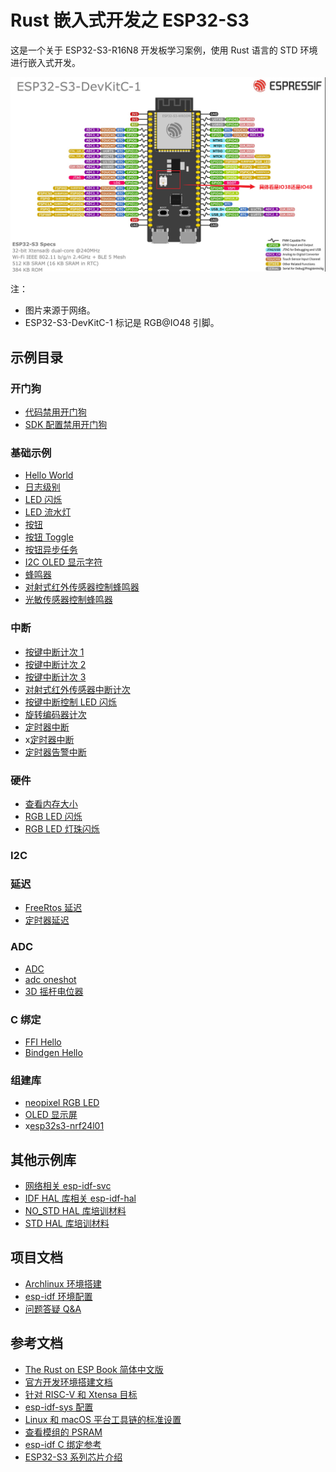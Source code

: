 # Rust 嵌入式开发之 ESP32-S3

这是一个关于 ESP32-S3-R16N8 开发板学习案例，使用 Rust 语言的 STD 环境进行嵌入式开发。

![ESP32-S3-DevKitC-1](images/ESP32-S3-DevKitC-1.png)

注：

- 图片来源于网络。
- ESP32-S3-DevKitC-1 标记是 RGB@IO48 引脚。

## 示例目录

### 开门狗

- [代码禁用开门狗](app/wdg/code_disable_wdg/README.md)
- [SDK 配置禁用开门狗](app/wdg/sdkconfig_disable_wdg/README.md)

### 基础示例

- [Hello World](app/basic/hello_world/README.md)
- [日志级别](app/basic/log_level/README.md)
- [LED 闪烁](app/basic/blinky/README.md)
- [LED 流水灯](app/basic/led_flow_light/README.md)
- [按钮](app/basic/button/README.md)
- [按钮 Toggle](app/basic/button_toggle/README.md)
- [按钮异步任务](app/basic/button_async/README.md)
- [I2C OLED 显示字符](app/basic/oled_show_str/README.md)
- [蜂鸣器](app/basic/buzzer/README.md)
- [对射式红外传感器控制蜂鸣器](app/basic/opposing_infrared_sensor_buzzer/README.md)
- [光敏传感器控制蜂鸣器](app/basic/light_sensor_control_buzzer/README.md)

### 中断

- [按键中断计次 1](app/interrupt/key_isr1/README.md)
- [按键中断计次 2](app/interrupt/key_isr2/README.md)
- [按键中断计次 3](app/interrupt/key_isr3/README.md)
- [对射式红外传感器中断计次](app/interrupt/opposing_infrared_sensor_count/README.md)
- [按键中断控制 LED 闪烁](app/interrupt/button_isr/README.md)
- [旋转编码器计次](app/interrupt/rotary_encoder_count/README.md)
- [定时器中断](app/interrupt/timer_isr/README.md)
- x[定时器中断](app/interrupt/timer_isr/README.md)
- [定时器告警中断](app/interrupt/timer_alarm_isr/README.md)

### 硬件

- [查看内存大小](app/hardware/hardware_memory_size/README.md)
- [RGB LED 闪烁](app/hardware/hardware_rgb_led/README.md)
- [RGB LED 灯珠闪烁](app/hardware/hardware_multiple_rgb_led/README.md)

### I2C

### 延迟

- [FreeRtos 延迟](app/delay/freertos_delay/README.md)
- [定时器延迟](app/delay/async_timer_delay/README.md)

### ADC

- [ADC](app/adc/adc/README.md)
- [adc oneshot](app/adc/adc_oneshot/README.md)
- [3D 摇杆电位器](app/adc/joystick_potentiometer_3d/README.md)

### C 绑定

- [FFI Hello](app/ffi/ffi_hello/README.md)
- [Bindgen Hello](app/ffi/bindgen_hello/README.md)

### 组建库

- [neopixel RGB LED](core/neopixel/README.md)
- [OLED 显示屏](core/oled/README.md)
- x[esp32s3-nrf24l01](core/esp32s3-nrf24l01/README.md)

## 其他示例库

- [网络相关 esp-idf-svc](https://github.com/esp-rs/esp-idf-svc/tree/master/examples)
- [IDF HAL 库相关 esp-idf-hal](https://github.com/esp-rs/esp-idf-hal/tree/master/examples)
- [NO_STD HAL 库培训材料](https://github.com/esp-rs/no_std-training/blob/main/README.md)
- [STD HAL 库培训材料](https://github.com/esp-rs/std-training/blob/main/README.md)

## 项目文档

- [Archlinux 环境搭建](./docs/Archlinux环境搭建.md)
- [esp-idf 环境配置](./docs/esp-idf环境配置.md)
- [问题答疑 Q&A](./docs/问题答疑Q&A.md)

## 参考文档

- [The Rust on ESP Book 简体中文版](https://narukara.github.io/rust-on-esp-book-zh-cn/introduction.html)
- [官方开发环境搭建文档](https://github.com/esp-rs/esp-idf-template/tree/master)
- [针对 RISC-V 和 Xtensa 目标](https://narukara.github.io/rust-on-esp-book-zh-cn/installation/riscv-and-xtensa.html)
- [esp-idf-sys 配置](https://github.com/esp-rs/esp-idf-sys/blob/master/BUILD-OPTIONS.md#sdkconfig)
- [Linux 和 macOS 平台工具链的标准设置](https://docs.espressif.com/projects/esp-idf/zh_CN/latest/esp32s3/get-started/linux-macos-setup.html)
- [查看模组的 PSRAM](https://espressif-docs.readthedocs-hosted.com/projects/esp-faq/zh-cn/latest/software-framework/storage/psram.html)
- [esp-idf C 绑定参考](https://esp-rs.github.io/esp-idf-svc/esp_idf_svc/index.html)
- [ESP32-S3 系列芯片介绍](https://blog.csdn.net/MJiarong_personal/article/details/121726585)
